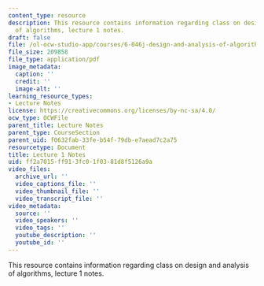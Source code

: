 ```yaml
---
content_type: resource
description: This resource contains information regarding class on design and analysis
  of algorithms, lecture 1 notes.
draft: false
file: /ol-ocw-studio-app/courses/6-046j-design-and-analysis-of-algorithms-spring-2015/ff2a7015ff913fc01f0381d8f5126a9a_MIT6_046JS15_lec01.pdf
file_size: 209858
file_type: application/pdf
image_metadata:
  caption: ''
  credit: ''
  image-alt: ''
learning_resource_types:
- Lecture Notes
license: https://creativecommons.org/licenses/by-nc-sa/4.0/
ocw_type: OCWFile
parent_title: Lecture Notes
parent_type: CourseSection
parent_uid: f0632fab-33fe-b54f-79db-e7aead7c2a75
resourcetype: Document
title: Lecture 1 Notes
uid: ff2a7015-ff91-3fc0-1f03-81d8f5126a9a
video_files:
  archive_url: ''
  video_captions_file: ''
  video_thumbnail_file: ''
  video_transcript_file: ''
video_metadata:
  source: ''
  video_speakers: ''
  video_tags: ''
  youtube_description: ''
  youtube_id: ''
---
```

This resource contains information regarding class on design and analysis of algorithms, lecture 1 notes.